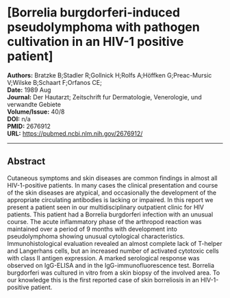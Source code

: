 # [Borrelia burgdorferi-induced pseudolymphoma with pathogen cultivation in an HIV-1 positive patient]

**Authors:** Bratzke B;Stadler R;Gollnick H;Rolfs A;Höffken G;Preac-Mursic V;Wilske B;Schaart F;Orfanos CE;  
**Date:** 1989 Aug  
**Journal:** Der Hautarzt; Zeitschrift fur Dermatologie, Venerologie, und verwandte Gebiete  
**Volume/Issue:** 40/8  
**DOI:** n/a  
**PMID:** 2676912  
**URL:** https://pubmed.ncbi.nlm.nih.gov/2676912/

---

## Abstract

Cutaneous symptoms and skin diseases are common findings in almost all HIV-1-positive patients. In many cases the clinical presentation and course of the skin diseases are atypical, and occasionally the development of the appropriate circulating antibodies is lacking or impaired. In this report we present a patient seen in our multidisciplinary outpatient clinic for HIV patients. This patient had a Borrelia burgdorferi infection with an unusual course. The acute inflammatory phase of the arthropod reaction was maintained over a period of 9 months with development into pseudolymphoma showing unusual cytological characteristics. Immunohistological evaluation revealed an almost complete lack of T-helper and Langerhans cells, but an increased number of activated cytotoxic cells with class II antigen expression. A marked serological response was observed on IgG-ELISA and in the IgG-immunofluorescence test. Borrelia burgdorferi was cultured in vitro from a skin biopsy of the involved area. To our knowledge this is the first reported case of skin borreliosis in an HIV-1-positive patient.
